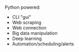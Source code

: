 Python powered:
- CLI "gui"
- Web scraping
- Web connection
- Big data manipulation
- Deep learning
- Automation/scheduling/alerts
